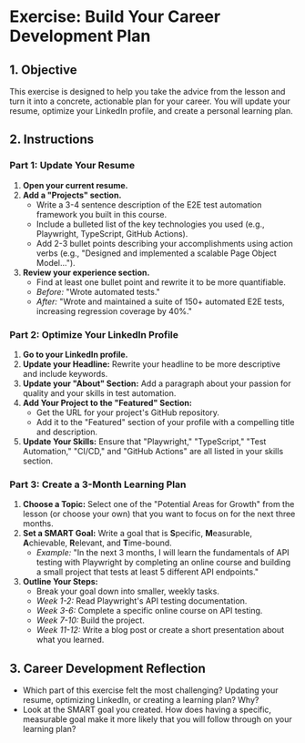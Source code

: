# Exercise: Build Your Career Development Plan

## 1. Objective

This exercise is designed to help you take the advice from the lesson and turn it into a concrete, actionable plan for your career. You will update your resume, optimize your LinkedIn profile, and create a personal learning plan.

## 2. Instructions

### Part 1: Update Your Resume

1.  **Open your current resume.**
2.  **Add a "Projects" section.**
    -   Write a 3-4 sentence description of the E2E test automation framework you built in this course.
    -   Include a bulleted list of the key technologies you used (e.g., Playwright, TypeScript, GitHub Actions).
    -   Add 2-3 bullet points describing your accomplishments using action verbs (e.g., "Designed and implemented a scalable Page Object Model...").
3.  **Review your experience section.**
    -   Find at least one bullet point and rewrite it to be more quantifiable.
    -   *Before:* "Wrote automated tests."
    -   *After:* "Wrote and maintained a suite of 150+ automated E2E tests, increasing regression coverage by 40%."

### Part 2: Optimize Your LinkedIn Profile

1.  **Go to your LinkedIn profile.**
2.  **Update your Headline:** Rewrite your headline to be more descriptive and include keywords.
3.  **Update your "About" Section:** Add a paragraph about your passion for quality and your skills in test automation.
4.  **Add Your Project to the "Featured" Section:**
    -   Get the URL for your project's GitHub repository.
    -   Add it to the "Featured" section of your profile with a compelling title and description.
5.  **Update Your Skills:** Ensure that "Playwright," "TypeScript," "Test Automation," "CI/CD," and "GitHub Actions" are all listed in your skills section.

### Part 3: Create a 3-Month Learning Plan

1.  **Choose a Topic:** Select one of the "Potential Areas for Growth" from the lesson (or choose your own) that you want to focus on for the next three months.
2.  **Set a SMART Goal:** Write a goal that is **S**pecific, **M**easurable, **A**chievable, **R**elevant, and **T**ime-bound.
    -   *Example:* "In the next 3 months, I will learn the fundamentals of API testing with Playwright by completing an online course and building a small project that tests at least 5 different API endpoints."
3.  **Outline Your Steps:**
    -   Break your goal down into smaller, weekly tasks.
    -   *Week 1-2:* Read Playwright's API testing documentation.
    -   *Week 3-6:* Complete a specific online course on API testing.
    -   *Week 7-10:* Build the project.
    -   *Week 11-12:* Write a blog post or create a short presentation about what you learned.

## 3. Career Development Reflection

-   Which part of this exercise felt the most challenging? Updating your resume, optimizing LinkedIn, or creating a learning plan? Why?
-   Look at the SMART goal you created. How does having a specific, measurable goal make it more likely that you will follow through on your learning plan?